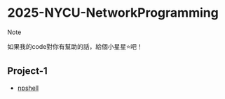 # 2025-NYCU-NetworkProgramming

> [!Note]
> 如果我的code對你有幫助的話，給個小星星⭐️吧！

## Project-1

- [npshell](/project-1)
